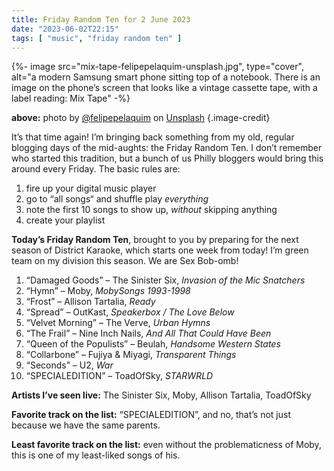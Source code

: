 ```yaml
---
title: Friday Random Ten for 2 June 2023
date: "2023-06-02T22:15"
tags: [ "music", "friday random ten" ]
---
```


{%- image src="mix-tape-felipepelaquim-unsplash.jpg", type="cover", alt="a modern Samsung smart phone sitting top of a notebook. There is an image on the phone’s screen that looks like a vintage cassette tape, with a label reading: Mix Tape" -%}

**above:** photo by [@felipepelaquim](https://unsplash.com/ko/@felipepelaquim?utm_source=unsplash&utm_medium=referral&utm_content=creditCopyText) on [Unsplash](https://unsplash.com/photos/UNNAYh3sMOg?utm_source=unsplash&utm_medium=referral&utm_content=creditCopyText) {.image-credit}

It’s that time again! I’m bringing back something from my old, regular blogging days of the mid-aughts: the Friday Random Ten. I don’t remember who started this tradition, but a bunch of us Philly bloggers would bring this around every Friday. The basic rules are:

1. fire up your digital music player
1. go to “all songs“ and shuffle play _everything_
1. note the first 10 songs to show up, _without_ skipping anything
1. create your playlist

**Today’s Friday Random Ten**, brought to you by preparing for the next season of District Karaoke, which starts one week from today! I’m green team on my division this season. We are Sex Bob-omb!

1. “Damaged Goods” &#8211; The Sinister Six, _Invasion of the Mic Snatchers_
2. “Hymn” &#8211; Moby, _MobySongs 1993-1998_
3. “Frost” &#8211; Allison Tartalia, _Ready_
4. “Spread” &#8211; OutKast, _Speakerbox / The Love Below_
5. “Velvet Morning” &#8211; The Verve, _Urban Hymns_
6. “The Frail” &#8211; Nine Inch Nails, _And All That Could Have Been_
7. “Queen of the Populists” &#8211; Beulah, _Handsome Western States_
8. “Collarbone” &#8211; Fujiya & Miyagi, _Transparent Things_
9. “Seconds” &#8211; U2, _War_
10. “SPECIALEDITION” &#8211; ToadOfSky, _STARWRLD_

**Artists I’ve seen live:** The Sinister Six, Moby, Allison Tartalia, ToadOfSky

**Favorite track on the list:** “SPECIALEDITION”, and no, that’s not just because we have the same parents.

**Least favorite track on the list:** even without the problematicness of Moby, this is one of my least-liked songs of his.
